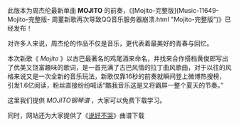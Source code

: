

此版本为周杰伦最新单曲 **MOJITO** 的前奏，《[Mojito-完整版](Music-11649-Mojito-完整版-
周董新歌再次导致QQ音乐服务器崩溃.html "Mojito-完整版")》已经发布！

对许多人来说，周杰伦的作品不仅是音乐，更代表着最美好的青春与回忆。

本次新歌《 _Mojito_
》以古巴最著名的鸡尾酒来命名，并找来合作搭档黄俊郎写出了优美又饶富趣味的歌词，是一首充满了古巴风情的拉丁曲风歌曲，对于以往的风格来说又是一次全新的音乐玩法，新歌仅靠16秒的前奏就瞬间登上微博热搜榜，引发1.6亿阅读，粉丝直接纷纷喊话“酷我音乐这是又将霸屏一整个夏天的节奏。”

这里我们提供 _MOJITO钢琴谱_ ，大家可以免费下载学习。

同时，网站还为大家提供了《[说好不哭](Music-10776-说好不哭-周杰伦一首新歌引发8090集体怀旧.html "说好不哭")》曲谱下载

